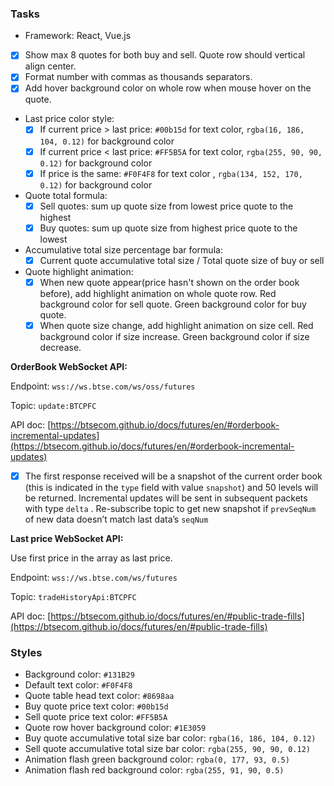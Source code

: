 ### **Tasks**

- Framework: React, Vue.js
- [x] Show max 8 quotes for both buy and sell. Quote row should vertical align center.
- [x] Format number with commas as thousands separators.
- [x] Add hover background color on whole row when mouse hover on the quote.
-  Last price color style:
    - [x] If current price > last price: `#00b15d` for text color, `rgba(16, 186, 104, 0.12)` for background color
    - [x] If current price < last price: `#FF5B5A` for text color, `rgba(255, 90, 90, 0.12)` for background color
    - [x] If price is the same: `#F0F4F8` for text color , `rgba(134, 152, 170, 0.12)` for background color
- Quote total formula:
    - [x] Sell quotes: sum up quote size from lowest price quote to the highest
    - [x] Buy quotes: sum up quote size from highest price quote to the lowest
- Accumulative total size percentage bar formula:
    - [x] Current quote accumulative total size / Total quote size of buy or sell
- Quote highlight animation:
    - [x] When new quote appear(price hasn't shown on the order book before), add highlight animation on whole quote row. Red background color for sell quote. Green background color for buy quote.
    - [x] When quote size change, add highlight animation on size cell. Red background color if size increase. Green background color if size decrease.

**OrderBook WebSocket API:**

Endpoint: `wss://ws.btse.com/ws/oss/futures`

Topic: `update:BTCPFC`

API doc: [https://btsecom.github.io/docs/futures/en/#orderbook-incremental-updates](https://btsecom.github.io/docs/futures/en/#orderbook-incremental-updates)

  - [x] The first response received will be a snapshot of the current order book (this is indicated in the `type` field with value `snapshot`) and 50 levels will be returned. Incremental updates will be sent in subsequent packets with type `delta` . Re-subscribe topic to get new snapshot if `prevSeqNum` of new data doesn’t match last data’s `seqNum`

**Last price WebSocket API:**

Use first price in the array as last price.

Endpoint: `wss://ws.btse.com/ws/futures`

Topic: `tradeHistoryApi:BTCPFC`

API doc: [https://btsecom.github.io/docs/futures/en/#public-trade-fills](https://btsecom.github.io/docs/futures/en/#public-trade-fills)

### Styles

- Background color: `#131B29`
- Default text color: `#F0F4F8`
- Quote table head text color: `#8698aa`
- Buy quote price text color: `#00b15d`
- Sell quote price text color: `#FF5B5A`
- Quote row hover background color: `#1E3059`
- Buy quote accumulative total size bar color: `rgba(16, 186, 104, 0.12)`
- Sell quote accumulative total size bar color: `rgba(255, 90, 90, 0.12)`
- Animation flash green background color: `rgba(0, 177, 93, 0.5)`
- Animation flash red background color: `rgba(255, 91, 90, 0.5)`